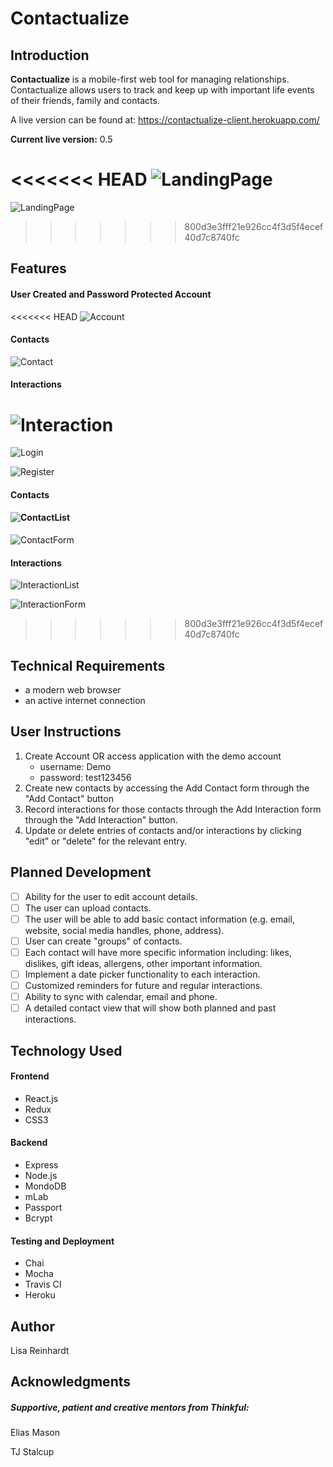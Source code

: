 # Contactualize

## Introduction

**Contactualize** is a mobile-first web tool for managing relationships.  Contactualize allows users to track and keep up with important life events of their friends, family and contacts.    

A live version can be found at:   https://contactualize-client.herokuapp.com/

**Current live version:** 0.5

<<<<<<< HEAD
![LandingPage](/Users/lisa/GitStuff/projects/contactualize-client/ScreenShots/LandingPage.png)
=======
![LandingPage](/ScreenShots/LandingPage.png)
>>>>>>> 800d3e3fff21e926cc4f3d5f4ecef40d7c8740fc

## Features

#### User Created and Password Protected Account

<<<<<<< HEAD
![Account](/Users/lisa/GitStuff/projects/contactualize-client/ScreenShots/Account.png)

#### Contacts

![Contact](/Users/lisa/GitStuff/projects/contactualize-client/ScreenShots/Contact.png)

#### Interactions

![Interaction](/Users/lisa/GitStuff/projects/contactualize-client/ScreenShots/Interaction.png)
=======
![Login](/ScreenShots/Login.png)

![Register](/ScreenShots/Register.png)



#### Contacts

#### ![ContactList](/ScreenShots/ContactList.png)

![ContactForm](/ScreenShots/ContactForm.png)

#### Interactions

![InteractionList](/ScreenShots/InteractionList.png)

![InteractionForm](/ScreenShots/InteractionForm.png)
>>>>>>> 800d3e3fff21e926cc4f3d5f4ecef40d7c8740fc

## Technical Requirements

-  a modern web browser
- an active internet connection

## User Instructions

1. Create Account OR access application with the demo account
   - username: Demo
   - password: test123456
2. Create new contacts by accessing the Add Contact form through the "Add Contact" button
3. Record interactions for those contacts through the Add Interaction form through the "Add Interaction" button.
4. Update or delete entries of contacts and/or interactions by clicking "edit" or "delete" for the relevant entry. 

## Planned Development

- [ ] Ability for the user to edit account details.
- [ ] The user can upload contacts.
- [ ] The user will be able to add basic contact information (e.g. email, website, social media handles, phone, address).
- [ ] User can create "groups" of contacts.
- [ ] Each contact will have more specific information including: likes, dislikes, gift ideas, allergens, other important information.
- [ ] Implement a date picker functionality to each interaction. 
- [ ] Customized reminders for future and regular interactions.
- [ ] Ability to sync with calendar, email and phone.
- [ ] A detailed contact view that will show both planned and past interactions. 

## Technology Used

#### Frontend 

- React.js
- Redux
- CSS3

#### Backend 

- Express
- Node.js
- MondoDB
- mLab
- Passport
- Bcrypt

#### Testing and Deployment 

- Chai
- Mocha
- Travis CI
- Heroku

## Author

Lisa Reinhardt

## Acknowledgments

##### Supportive, patient and creative mentors from Thinkful: 

Elias Mason

TJ Stalcup
